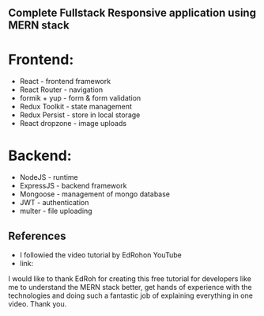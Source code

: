 ## Complete Fullstack Responsive application using MERN stack

# Frontend: 
- React - frontend framework
- React Router - navigation
- formik + yup - form & form validation
- Redux Toolkit - state management
- Redux Persist - store in local storage
- React dropzone - image uploads

# Backend:
- NodeJS - runtime
- ExpressJS - backend framework
- Mongoose - management of mongo database
- JWT - authentication
- multer - file uploading

## References
- I followied the video tutorial by EdRohon YouTube
- link:

I would like to thank EdRoh for creating this free tutorial for developers like me to understand the MERN stack better, get hands of experience with the technologies and doing such a fantastic job of explaining everything in one video. Thank you.

